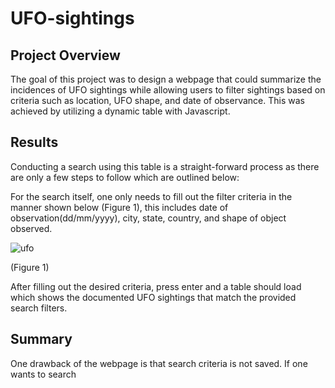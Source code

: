 # UFO-sightings

## Project Overview 
The goal of this project was to design a webpage that could summarize the incidences of UFO sightings while allowing users to filter sightings based on criteria such as location, UFO shape, and date of observance. This was achieved by utilizing a dynamic table with Javascript.

## Results
Conducting a search using this table is a straight-forward process as there are only a few steps to follow which are outlined below:

For the search itself, one only needs to fill out the filter criteria in the manner shown below (Figure 1), this includes date of observation(dd/mm/yyyy), city, state, country, and shape of object observed.

![ufo](https://user-images.githubusercontent.com/93050931/150692673-70438803-c98d-4b8c-b68b-0eacd2c733ad.png)


(Figure 1)

After filling out the desired criteria, press enter and a table should load which shows the documented UFO sightings that match the provided search filters.

## Summary
One drawback of the webpage is that search criteria is not saved. If one wants to search 



